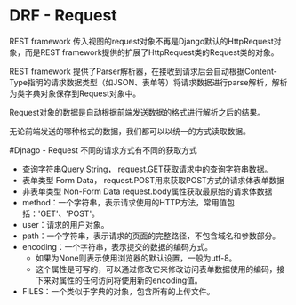 # DRF - Request
REST framework 传入视图的request对象不再是Django默认的HttpRequest对象，而是REST framework提供的扩展了HttpRequest类的Request类的对象。

REST framework 提供了Parser解析器，在接收到请求后会自动根据Content-Type指明的请求数据类型（如JSON、表单等）将请求数据进行parse解析，解析为类字典对象保存到Request对象中。

Request对象的数据是自动根据前端发送数据的格式进行解析之后的结果。

无论前端发送的哪种格式的数据，我们都可以以统一的方式读取数据。


#Djnago - Request
不同的请求方式有不同的获取方式

- 查询字符串Query String， request.GET获取请求中的查询字符串数据。
- 表单类型 Form Data，  request.POST用来获取POST方式的请求体表单数据
- 非表单类型 Non-Form Data  request.body属性获取最原始的请求体数据
- method：一个字符串，表示请求使用的HTTP方法，常用值包括：'GET'、'POST'。
- user：请求的用户对象。
- path：一个字符串，表示请求的页面的完整路径，不包含域名和参数部分。
- encoding：一个字符串，表示提交的数据的编码方式。
  - 如果为None则表示使用浏览器的默认设置，一般为utf-8。
  - 这个属性是可写的，可以通过修改它来修改访问表单数据使用的编码，接下来对属性的任何访问将使用新的encoding值。
- FILES：一个类似于字典的对象，包含所有的上传文件。

